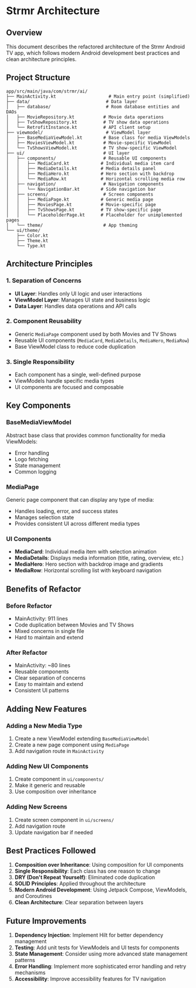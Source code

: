 # Strmr Architecture

## Overview

This document describes the refactored architecture of the Strmr Android TV app, which follows modern Android development best practices and clean architecture principles.

## Project Structure

```
app/src/main/java/com/strmr/ai/
├── MainActivity.kt                    # Main entry point (simplified)
├── data/                             # Data layer
│   ├── database/                     # Room database entities and DAOs
│   ├── MovieRepository.kt           # Movie data operations
│   ├── TvShowRepository.kt          # TV show data operations
│   └── RetrofitInstance.kt          # API client setup
├── viewmodel/                        # ViewModel layer
│   ├── BaseMediaViewModel.kt        # Base class for media ViewModels
│   ├── MoviesViewModel.kt           # Movie-specific ViewModel
│   └── TvShowsViewModel.kt          # TV show-specific ViewModel
├── ui/                              # UI layer
│   ├── components/                  # Reusable UI components
│   │   ├── MediaCard.kt            # Individual media item card
│   │   ├── MediaDetails.kt         # Media details panel
│   │   ├── MediaHero.kt            # Hero section with backdrop
│   │   └── MediaRow.kt             # Horizontal scrolling media row
│   ├── navigation/                  # Navigation components
│   │   └── NavigationBar.kt        # Side navigation bar
│   ├── screens/                     # Screen components
│   │   ├── MediaPage.kt            # Generic media page
│   │   ├── MoviesPage.kt           # Movie-specific page
│   │   ├── TvShowsPage.kt          # TV show-specific page
│   │   └── PlaceholderPage.kt      # Placeholder for unimplemented pages
│   └── theme/                       # App theming
└── ui/theme/
    ├── Color.kt
    ├── Theme.kt
    └── Type.kt
```

## Architecture Principles

### 1. Separation of Concerns
- **UI Layer**: Handles only UI logic and user interactions
- **ViewModel Layer**: Manages UI state and business logic
- **Data Layer**: Handles data operations and API calls

### 2. Component Reusability
- Generic `MediaPage` component used by both Movies and TV Shows
- Reusable UI components (`MediaCard`, `MediaDetails`, `MediaHero`, `MediaRow`)
- Base ViewModel class to reduce code duplication

### 3. Single Responsibility
- Each component has a single, well-defined purpose
- ViewModels handle specific media types
- UI components are focused and composable

## Key Components

### BaseMediaViewModel
Abstract base class that provides common functionality for media ViewModels:
- Error handling
- Logo fetching
- State management
- Common logging

### MediaPage
Generic page component that can display any type of media:
- Handles loading, error, and success states
- Manages selection state
- Provides consistent UI across different media types

### UI Components
- **MediaCard**: Individual media item with selection animation
- **MediaDetails**: Displays media information (title, rating, overview, etc.)
- **MediaHero**: Hero section with backdrop image and gradients
- **MediaRow**: Horizontal scrolling list with keyboard navigation

## Benefits of Refactor

### Before Refactor
- MainActivity: 911 lines
- Code duplication between Movies and TV Shows
- Mixed concerns in single file
- Hard to maintain and extend

### After Refactor
- MainActivity: ~80 lines
- Reusable components
- Clear separation of concerns
- Easy to maintain and extend
- Consistent UI patterns

## Adding New Features

### Adding a New Media Type
1. Create a new ViewModel extending `BaseMediaViewModel`
2. Create a new page component using `MediaPage`
3. Add navigation route in `MainActivity`

### Adding New UI Components
1. Create component in `ui/components/`
2. Make it generic and reusable
3. Use composition over inheritance

### Adding New Screens
1. Create screen component in `ui/screens/`
2. Add navigation route
3. Update navigation bar if needed

## Best Practices Followed

1. **Composition over Inheritance**: Using composition for UI components
2. **Single Responsibility**: Each class has one reason to change
3. **DRY (Don't Repeat Yourself)**: Eliminated code duplication
4. **SOLID Principles**: Applied throughout the architecture
5. **Modern Android Development**: Using Jetpack Compose, ViewModels, and Coroutines
6. **Clean Architecture**: Clear separation between layers

## Future Improvements

1. **Dependency Injection**: Implement Hilt for better dependency management
2. **Testing**: Add unit tests for ViewModels and UI tests for components
3. **State Management**: Consider using more advanced state management patterns
4. **Error Handling**: Implement more sophisticated error handling and retry mechanisms
5. **Accessibility**: Improve accessibility features for TV navigation 